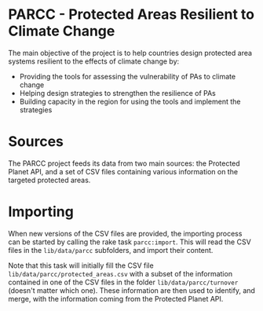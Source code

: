 PARCC - Protected Areas Resilient to Climate Change
===========================

The main objective of the project is to help countries design protected area
systems resilient to the effects of climate change by:

* Providing the tools for assessing the vulnerability of PAs to climate change
* Helping design strategies to strengthen the resilience of PAs
* Building capacity in the region for using the tools and implement the strategies

# Sources

The PARCC project feeds its data from two main sources: the Protected Planet
API, and a set of CSV files containing various information on the targeted
protected areas.

# Importing

When new versions of the CSV files are provided, the importing process can be started by calling the rake task `parcc:import`. This will read the CSV files in the `lib/data/parcc` subfolders, and import their content.

Note that this task will initially fill the CSV file `lib/data/parcc/protected_areas.csv` with a subset of the information contained in one of the CSV files in the folder `lib/data/parcc/turnover` (doesn't matter which one). These information are then used to identify, and merge, with the information coming from the Protected Planet API.
